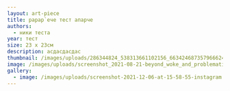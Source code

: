 ```yaml
---
layout: art-piece
title: papap`eче тест апарче
authors:
  - ники теста
year: тест
size: 23 х 23см
description: асдасдасдас
thumbnail: /images/uploads/286344824_538313661102156_6634246873579666241_n.jpg
image: /images/uploads/screenshot_2021-08-21-beyond_woke_and_problematic-posts-facebook.png
gallery:
  - image: /images/uploads/screenshot-2021-12-06-at-15-58-55-instagram.png
---
```

